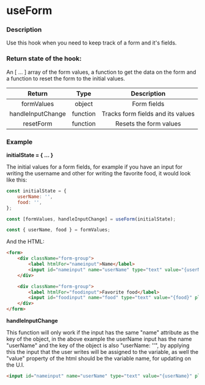 # useForm

### Description

Use this hook when you need to keep track of a form and it's fields.

### Return state of the hook:

An [ ... ] array of the form values, a function to get the data on the form and a function to reset the form to the initial values.

|      Return       |   Type   |            Description            |
| :---------------: | :------: | :-------------------------------: |
|    formValues     |  object  |            Form fields            |
| handleInputChange | function | Tracks form fields and its values |
|     resetForm     | function |      Resets the form values       |

### Example

**initialState = { ... }**

The initial values for a form fields, for example if you have an input for writing the username and other for writing the favorite food, it would look like this:

```javascript
const initialState = {
	userName: '',
	food: '',
};

const [formValues, handleInputChange] = useForm(initialState);

const { userName, food } = formValues;
```

And the HTML:

```html
<form>
	<div className="form-group">
		<label htmlFor="nameinput">Name</label>
		<input id="nameinput" name="userName" type="text" value="{userName}" placeholder="Pepito Alimania" onChange="{handleInputChange}" />
	</div>

	<div className="form-group">
		<label htmlFor="foodinput">Favorite food</label>
		<input id="foodinput" name="food" type="text" value="{food}" placeholder="Pizza" onChange="{handleInputChange}" />
	</div>
</form>
```

**handleInputChange**

This function will only work if the input has the same "name" attribute as the key of the object, in the above example the userName input has the name "userName" and the key of the object is also "userName: ''", by applying this the input that the user writes will be assigned to the variable, as well the "value" property of the html should be the variable name, for updating on the U.I.

```html
<input id="nameinput" name="userName" type="text" value="{userName}" placeholder="Pepito Alimania" onChange="{handleInputChange}" />
```
